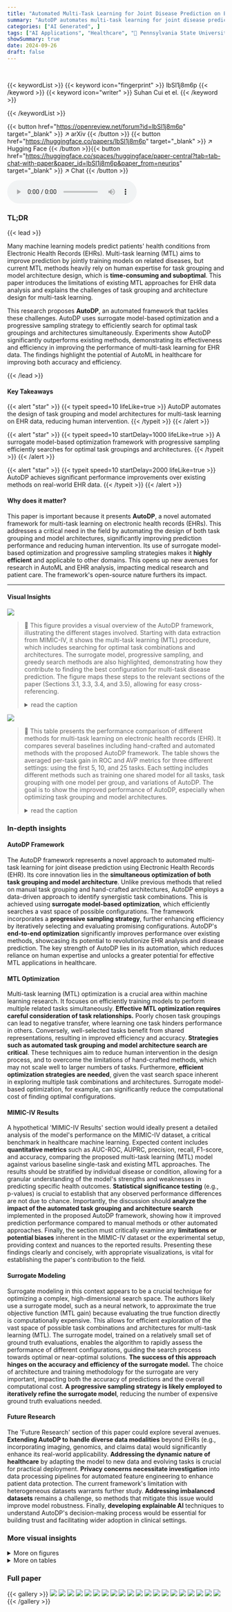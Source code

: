```yaml
---
title: "Automated Multi-Task Learning for Joint Disease Prediction on Electronic Health Records"
summary: "AutoDP automates multi-task learning for joint disease prediction on EHRs, significantly improving performance via automated task grouping and architecture search."
categories: ["AI Generated", ]
tags: ["AI Applications", "Healthcare", "🏢 Pennsylvania State University",]
showSummary: true
date: 2024-09-26
draft: false
---
```


<br>

{{< keywordList >}}
{{< keyword icon="fingerprint" >}} lbSI1j8m6p {{< /keyword >}}
{{< keyword icon="writer" >}} Suhan Cui et el. {{< /keyword >}}
 
{{< /keywordList >}}

{{< button href="https://openreview.net/forum?id=lbSI1j8m6p" target="_blank" >}}
↗ arXiv
{{< /button >}}
{{< button href="https://huggingface.co/papers/lbSI1j8m6p" target="_blank" >}}
↗ Hugging Face
{{< /button >}}{{< button href="https://huggingface.co/spaces/huggingface/paper-central?tab=tab-chat-with-paper&paper_id=lbSI1j8m6p&paper_from=neurips" target="_blank" >}}
↗ Chat
{{< /button >}}




<audio controls>
    <source src="https://ai-paper-reviewer.com/lbSI1j8m6p/podcast.wav" type="audio/wav">
    Your browser does not support the audio element.
</audio>


### TL;DR


{{< lead >}}

Many machine learning models predict patients' health conditions from Electronic Health Records (EHRs).  Multi-task learning (MTL) aims to improve prediction by jointly training models on related diseases, but current MTL methods heavily rely on human expertise for task grouping and model architecture design, which is **time-consuming and suboptimal**.  This paper introduces the limitations of existing MTL approaches for EHR data analysis and explains the challenges of task grouping and architecture design for multi-task learning.

This research proposes **AutoDP**, an automated framework that tackles these challenges. AutoDP uses surrogate model-based optimization and a progressive sampling strategy to efficiently search for optimal task groupings and architectures simultaneously. Experiments show AutoDP significantly outperforms existing methods, demonstrating its effectiveness and efficiency in improving the performance of multi-task learning for EHR data.  The findings highlight the potential of AutoML in healthcare for improving both accuracy and efficiency.

{{< /lead >}}


#### Key Takeaways

{{< alert "star" >}}
{{< typeit speed=10 lifeLike=true >}} AutoDP automates the design of task grouping and model architectures for multi-task learning on EHR data, reducing human intervention. {{< /typeit >}}
{{< /alert >}}

{{< alert "star" >}}
{{< typeit speed=10 startDelay=1000 lifeLike=true >}} A surrogate model-based optimization framework with progressive sampling efficiently searches for optimal task groupings and architectures. {{< /typeit >}}
{{< /alert >}}

{{< alert "star" >}}
{{< typeit speed=10 startDelay=2000 lifeLike=true >}} AutoDP achieves significant performance improvements over existing methods on real-world EHR data. {{< /typeit >}}
{{< /alert >}}

#### Why does it matter?
This paper is important because it presents **AutoDP**, a novel automated framework for multi-task learning on electronic health records (EHRs). This addresses a critical need in the field by automating the design of both task grouping and model architectures, significantly improving prediction performance and reducing human intervention.  Its use of surrogate model-based optimization and progressive sampling strategies makes it **highly efficient** and applicable to other domains. This opens up new avenues for research in AutoML and EHR analysis, impacting medical research and patient care.  The framework's open-source nature furthers its impact.

------
#### Visual Insights



![](https://ai-paper-reviewer.com/lbSI1j8m6p/figures_4_1.jpg)

> 🔼 This figure provides a visual overview of the AutoDP framework, illustrating the different stages involved.  Starting with data extraction from MIMIC-IV, it shows the multi-task learning (MTL) procedure, which includes searching for optimal task combinations and architectures. The surrogate model, progressive sampling, and greedy search methods are also highlighted, demonstrating how they contribute to finding the best configuration for multi-task disease prediction. The figure maps these steps to the relevant sections of the paper (Sections 3.1, 3.3, 3.4, and 3.5), allowing for easy cross-referencing.
> <details>
> <summary>read the caption</summary>
> Figure 1: Overview of the proposed AutoDP
> </details>





![](https://ai-paper-reviewer.com/lbSI1j8m6p/tables_8_1.jpg)

> 🔼 This table presents the performance comparison of different methods for multi-task learning on electronic health records (EHR).  It compares several baselines including hand-crafted and automated methods with the proposed AutoDP framework. The table shows the averaged per-task gain in ROC and AVP metrics for three different settings: using the first 5, 10, and 25 tasks.  Each setting includes different methods such as training one shared model for all tasks, task grouping with one model per group, and variations of AutoDP. The goal is to show the improved performance of AutoDP, especially when optimizing task grouping and model architectures.
> <details>
> <summary>read the caption</summary>
> Table 1: Performance comparison in terms of averaged per-task gain over single task backbone (All results are in the form of percentage values %)
> </details>





### In-depth insights


#### AutoDP Framework
The AutoDP framework represents a novel approach to automated multi-task learning for joint disease prediction using Electronic Health Records (EHR).  Its core innovation lies in the **simultaneous optimization of both task grouping and model architecture**. Unlike previous methods that relied on manual task grouping and hand-crafted architectures, AutoDP employs a data-driven approach to identify synergistic task combinations.  This is achieved using **surrogate model-based optimization**, which efficiently searches a vast space of possible configurations. The framework incorporates a **progressive sampling strategy**, further enhancing efficiency by iteratively selecting and evaluating promising configurations.  AutoDP's **end-to-end optimization** significantly improves performance over existing methods, showcasing its potential to revolutionize EHR analysis and disease prediction. The key strength of AutoDP lies in its automation, which reduces reliance on human expertise and unlocks a greater potential for effective MTL applications in healthcare.

#### MTL Optimization
Multi-task learning (MTL) optimization is a crucial area within machine learning research.  It focuses on efficiently training models to perform multiple related tasks simultaneously.  **Effective MTL optimization requires careful consideration of task relationships.**  Poorly chosen task groupings can lead to negative transfer, where learning one task hinders performance in others. Conversely, well-selected tasks benefit from shared representations, resulting in improved efficiency and accuracy.  **Strategies such as automated task grouping and model architecture search are critical**.  These techniques aim to reduce human intervention in the design process, and to overcome the limitations of hand-crafted methods, which may not scale well to larger numbers of tasks.  Furthermore, **efficient optimization strategies are needed**, given the vast search space inherent in exploring multiple task combinations and architectures. Surrogate model-based optimization, for example, can significantly reduce the computational cost of finding optimal configurations.

#### MIMIC-IV Results
A hypothetical 'MIMIC-IV Results' section would ideally present a detailed analysis of the model's performance on the MIMIC-IV dataset, a critical benchmark in healthcare machine learning.  Expected content includes **quantitative metrics** such as AUC-ROC, AUPRC, precision, recall, F1-score, and accuracy, comparing the proposed multi-task learning (MTL) model against various baseline single-task and existing MTL approaches.  The results should be stratified by individual disease or condition, allowing for a granular understanding of the model's strengths and weaknesses in predicting specific health outcomes.  **Statistical significance testing** (e.g., p-values) is crucial to establish that any observed performance differences are not due to chance.  Importantly, the discussion should **analyze the impact of the automated task grouping and architecture search** implemented in the proposed AutoDP framework, showing how it improved prediction performance compared to manual methods or other automated approaches.  Finally, the section must critically examine any **limitations or potential biases** inherent in the MIMIC-IV dataset or the experimental setup, providing context and nuances to the reported results.  Presenting these findings clearly and concisely, with appropriate visualizations, is vital for establishing the paper's contribution to the field.

#### Surrogate Modeling
Surrogate modeling in this context appears to be a crucial technique for optimizing a complex, high-dimensional search space.  The authors likely use a surrogate model, such as a neural network, to approximate the true objective function (MTL gain) because evaluating the true function directly is computationally expensive. This allows for efficient exploration of the vast space of possible task combinations and architectures for multi-task learning (MTL). The surrogate model, trained on a relatively small set of ground truth evaluations, enables the algorithm to rapidly assess the performance of different configurations, guiding the search process towards optimal or near-optimal solutions. **The success of this approach hinges on the accuracy and efficiency of the surrogate model.**  The choice of architecture and training methodology for the surrogate are very important, impacting both the accuracy of predictions and the overall computational cost. **A progressive sampling strategy is likely employed to iteratively refine the surrogate model**, reducing the number of expensive ground truth evaluations needed.

#### Future Research
The 'Future Research' section of this paper could explore several avenues.  **Extending AutoDP to handle diverse data modalities** beyond EHRs (e.g., incorporating imaging, genomics, and claims data) would significantly enhance its real-world applicability.  **Addressing the dynamic nature of healthcare** by adapting the model to new data and evolving tasks is crucial for practical deployment.  **Privacy concerns necessitate investigation** into data processing pipelines for automated feature engineering to enhance patient data protection. The current framework's limitation with heterogeneous datasets warrants further study. **Addressing imbalanced datasets** remains a challenge, so methods that mitigate this issue would improve model robustness.  Finally, **developing explainable AI** techniques to understand AutoDP's decision-making process would be essential for building trust and facilitating wider adoption in clinical settings.


### More visual insights

<details>
<summary>More on figures
</summary>


![](https://ai-paper-reviewer.com/lbSI1j8m6p/figures_8_1.jpg)

> 🔼 This figure shows three histograms visualizing the distribution of per-task gains achieved by the AutoDP model across three different experimental settings: Task @ 5, Task @ 10, and Task @ 25.  Each histogram represents a different number of tasks considered (5, 10, and 25, respectively), illustrating the range and frequency of performance improvements obtained for each individual task compared to single-task baselines. The x-axis represents the percentage gain in averaged precision, while the y-axis shows the frequency of tasks achieving a particular gain. The histograms illustrate the positive gains obtained across all tasks, highlighting the efficacy of the AutoDP framework in enhancing performance compared to single-task models.
> <details>
> <summary>read the caption</summary>
> Figure 2: Histogram of task gains for AutoDP in terms of Averaged Precision.
> </details>



![](https://ai-paper-reviewer.com/lbSI1j8m6p/figures_8_2.jpg)

> 🔼 This figure analyzes the impact of two hyperparameters on the performance of the AutoDP model:  K1, which represents the number of progressive sampling rounds during the surrogate model training, and B, which represents the budget of task groups in the greedy search. The left panel shows that increasing K1 leads to performance improvement, but the gains level off after around 25 rounds.  The right panel shows that increasing B (budget for task groups) also yields improved performance that levels off after around 12 groups. This suggests that there are diminishing returns for further increases in either K1 or B, indicating good efficiency in the model's hyperparameter tuning.
> <details>
> <summary>read the caption</summary>
> Figure 3: Analysis for the number of progressive sampling rounds K1 and the budget of task groups B under the setting of Task @ 25.
> </details>



![](https://ai-paper-reviewer.com/lbSI1j8m6p/figures_14_1.jpg)

> 🔼 This figure provides a visual overview of the proposed AutoDP framework. It details the different stages of the framework, starting from data extraction and preprocessing to the final results. The framework consists of several key components: (1) Data Extraction: Extracting EHR time series data. (2) MTL Procedure: Implementing the multi-task learning procedure, including task combination (C) and architecture (A). (3) Progressive Sampling: Progressively sampling from the search space to train a surrogate model that estimates multi-task gains. (4) Surrogate Model: Building a neural network to estimate the MTL gains using the inputs of task combination (C) and architecture (A). (5) Greedy Search: A greedy search approach to efficiently find a near optimal solution for task grouping and architecture. The figure illustrates how the framework integrates these components to efficiently search for the optimal configuration of task grouping and architecture to maximize the multi-task performance gain.
> <details>
> <summary>read the caption</summary>
> Figure 1: Overview of the proposed AutoDP
> </details>



![](https://ai-paper-reviewer.com/lbSI1j8m6p/figures_15_1.jpg)

> 🔼 This figure provides a visual overview of the proposed AutoDP framework. It illustrates the various stages of the framework, including data extraction, multi-task learning procedures, progressive sampling, and greedy search.  The flowchart highlights the interaction between these components in finding optimal task grouping and neural architectures.  Specifically, it shows how intermediate results from each stage inform subsequent stages in an iterative process that culminates in the final results.
> <details>
> <summary>read the caption</summary>
> Figure 1: Overview of the proposed AutoDP
> </details>



</details>




<details>
<summary>More on tables
</summary>


![](https://ai-paper-reviewer.com/lbSI1j8m6p/tables_9_1.jpg)
> 🔼 This table presents the ablation study results, showing the impact of removing key components from the AutoDP framework.  It compares the averaged precision (AVP) performance of AutoDP against variations where progressive sampling, greedy search, or the automated task grouping are replaced with simpler alternatives.  The results highlight the contribution of each component to the overall performance improvement.
> <details>
> <summary>read the caption</summary>
> Table 2: Ablation results in terms of AVP.
> </details>

![](https://ai-paper-reviewer.com/lbSI1j8m6p/tables_13_1.jpg)
> 🔼 This table presents the performance of a single-task baseline model for each of the 25 prediction tasks. The metrics used to evaluate performance are the Area Under the Receiver Operating Characteristic curve (ROC) and the Averaged Precision (AVP). These metrics are commonly used in binary classification problems to assess the ability of a model to correctly identify positive cases among a set of samples.  The results in this table show the baseline performance of a simple recurrent neural network (RNN) before any optimization techniques are applied.  These results serve as a benchmark to compare against more advanced methods, like the automated multi-task learning framework proposed in the paper.
> <details>
> <summary>read the caption</summary>
> Table 3: Performance of the single task backbone.
> </details>

![](https://ai-paper-reviewer.com/lbSI1j8m6p/tables_13_2.jpg)
> 🔼 This table shows the hyperparameter settings used in the experiments for three different settings: Task @ 5, Task @ 10, and Task @ 25.  The parameters include the number of tasks, the dimension of the feature vector in the surrogate model, the number of nodes in the DAG, parameters related to the progressive sampling strategy (number of initial samples, total number of samples selected during progressive sampling, number of top architectures selected, exploration-exploitation parameter, number of progressive sampling rounds), parameters related to the greedy search method (total iterations, budget for task combinations), and the approximate GPU hours required for each setting.
> <details>
> <summary>read the caption</summary>
> Table 4: Hyperparameter setting.
> </details>

![](https://ai-paper-reviewer.com/lbSI1j8m6p/tables_14_1.jpg)
> 🔼 This table shows how 25 prediction tasks are grouped based on medical knowledge using GPT-4.  Each group contains related diseases. This grouping is used as a baseline to compare against the automated task grouping method developed in the paper.
> <details>
> <summary>read the caption</summary>
> Table 5: Disease Based Grouping.
> </details>

</details>




### Full paper

{{< gallery >}}
<img src="https://ai-paper-reviewer.com/lbSI1j8m6p/1.png" class="grid-w50 md:grid-w33 xl:grid-w25" />
<img src="https://ai-paper-reviewer.com/lbSI1j8m6p/2.png" class="grid-w50 md:grid-w33 xl:grid-w25" />
<img src="https://ai-paper-reviewer.com/lbSI1j8m6p/3.png" class="grid-w50 md:grid-w33 xl:grid-w25" />
<img src="https://ai-paper-reviewer.com/lbSI1j8m6p/4.png" class="grid-w50 md:grid-w33 xl:grid-w25" />
<img src="https://ai-paper-reviewer.com/lbSI1j8m6p/5.png" class="grid-w50 md:grid-w33 xl:grid-w25" />
<img src="https://ai-paper-reviewer.com/lbSI1j8m6p/6.png" class="grid-w50 md:grid-w33 xl:grid-w25" />
<img src="https://ai-paper-reviewer.com/lbSI1j8m6p/7.png" class="grid-w50 md:grid-w33 xl:grid-w25" />
<img src="https://ai-paper-reviewer.com/lbSI1j8m6p/8.png" class="grid-w50 md:grid-w33 xl:grid-w25" />
<img src="https://ai-paper-reviewer.com/lbSI1j8m6p/9.png" class="grid-w50 md:grid-w33 xl:grid-w25" />
<img src="https://ai-paper-reviewer.com/lbSI1j8m6p/10.png" class="grid-w50 md:grid-w33 xl:grid-w25" />
<img src="https://ai-paper-reviewer.com/lbSI1j8m6p/11.png" class="grid-w50 md:grid-w33 xl:grid-w25" />
<img src="https://ai-paper-reviewer.com/lbSI1j8m6p/12.png" class="grid-w50 md:grid-w33 xl:grid-w25" />
<img src="https://ai-paper-reviewer.com/lbSI1j8m6p/13.png" class="grid-w50 md:grid-w33 xl:grid-w25" />
<img src="https://ai-paper-reviewer.com/lbSI1j8m6p/14.png" class="grid-w50 md:grid-w33 xl:grid-w25" />
<img src="https://ai-paper-reviewer.com/lbSI1j8m6p/15.png" class="grid-w50 md:grid-w33 xl:grid-w25" />
<img src="https://ai-paper-reviewer.com/lbSI1j8m6p/16.png" class="grid-w50 md:grid-w33 xl:grid-w25" />
<img src="https://ai-paper-reviewer.com/lbSI1j8m6p/17.png" class="grid-w50 md:grid-w33 xl:grid-w25" />
<img src="https://ai-paper-reviewer.com/lbSI1j8m6p/18.png" class="grid-w50 md:grid-w33 xl:grid-w25" />
<img src="https://ai-paper-reviewer.com/lbSI1j8m6p/19.png" class="grid-w50 md:grid-w33 xl:grid-w25" />
<img src="https://ai-paper-reviewer.com/lbSI1j8m6p/20.png" class="grid-w50 md:grid-w33 xl:grid-w25" />
{{< /gallery >}}